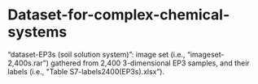 # Dataset-for-complex-chemical-systems

“dataset-EP3s (soil solution system)”: image set (i.e., “imageset-2,400s.rar”) gathered from 2,400 3-dimensional EP3 samples, and their labels (i.e., "Table S7-labels2400(EP3s).xlsx”).
